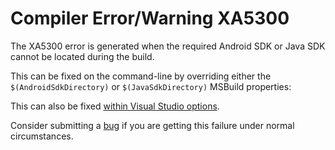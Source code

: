 # Compiler Error/Warning XA5300

The XA5300 error is generated when the required Android SDK or Java SDK cannot
be located during the build.

This can be fixed on the command-line by overriding either the
`$(AndroidSdkDirectory)` or `$(JavaSdkDirectory)` MSBuild properties:

This can also be fixed [within Visual Studio options][vs-sdk].

Consider submitting a [bug][bug] if you are getting this failure under
normal circumstances.

[vs-sdk]: https://docs.microsoft.com/en-us/xamarin/android/troubleshooting/questions/android-sdk-location?tabs=vswin
[bug]: https://github.com/xamarin/xamarin-android/wiki/Submitting-Bugs,-Feature-Requests,-and-Pull-Requests
